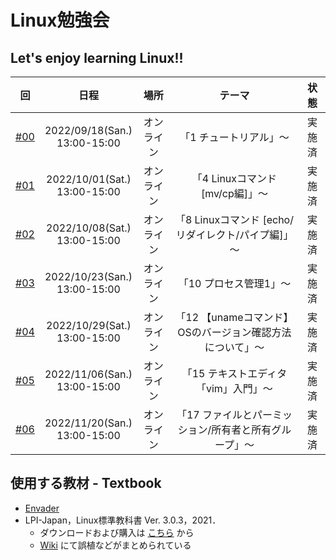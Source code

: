 # Linux勉強会

## Let's enjoy learning Linux!!

|回|日程|場所|テーマ|状態|
| :---: | :---: | :---: | :---: | :---: |
|[#00](https://github.com/fumiyanll23/linux-learning/tree/main/00)|2022/09/18(San.)</br>13:00-15:00|オンライン|「1 チュートリアル」～|実施済|
|[#01](https://github.com/fumiyanll23/linux-learning/tree/main/01)|2022/10/01(Sat.)</br>13:00-15:00|オンライン|「4 Linuxコマンド [mv/cp編]」～|実施済|
|[#02](https://github.com/fumiyanll23/linux-learning/tree/main/02)|2022/10/08(Sat.)</br>13:00-15:00|オンライン|「8 Linuxコマンド [echo/リダイレクト/パイプ編]」～|実施済|
|[#03](https://github.com/fumiyanll23/linux-learning/tree/main/03)|2022/10/23(San.)</br>13:00-15:00|オンライン|「10 プロセス管理1」～|実施済|
|[#04](https://github.com/fumiyanll23/linux-learning/tree/main/04)|2022/10/29(Sat.)</br>13:00-15:00|オンライン|「12 【unameコマンド】OSのバージョン確認方法について」～|実施済|
|[#05](https://github.com/fumiyanll23/linux-learning/tree/main/05)|2022/11/06(San.)</br>13:00-15:00|オンライン|「15 テキストエディタ「vim」入門」～|実施済|
|[#06](https://github.com/fumiyanll23/linux-learning/tree/main/06)|2022/11/20(San.)</br>13:00-15:00|オンライン|「17 ファイルとパーミッション/所有者と所有グループ」～|実施済|

## 使用する教材 - Textbook

- [Envader](https://envader.plus/)
- LPI-Japan，Linux標準教科書 Ver. 3.0.3，2021．
  - ダウンロードおよび購入は [こちら](https://linuc.org/textbooks/linux/) から
  - [Wiki](https://lpi.or.jp/linuxtext/wiki/index.php/%E3%83%A1%E3%82%A4%E3%83%B3%E3%83%9A%E3%83%BC%E3%82%B8) にて誤植などがまとめられている
